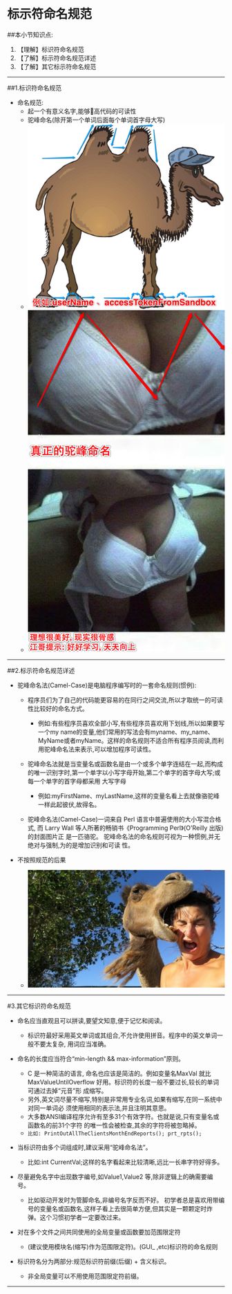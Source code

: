# 标示符命名规范
##本小节知识点:
1. 【理解】标识符命名规范
2. 【了解】标示符命名规范详述
3. 【了解】其它标示符命名规范

---

##1.标识符命名规范
- 命名规范:
    + 起一个有意义名字,能够􏰁高代码的可读性
    + 驼峰命名(除开第一个单词后面每个单词首字母大写)
    + ![](./images/Snip20150512_33.png)
    + ![](./images/Snip20150512_28.png)


---

##2.标示符命名规范详述
- 驼峰命名法(Camel-Case)是电脑程序编写时的一套命名规则(惯例):
    + 程序员们为了自己的代码能更容易的在同行之间交流,所以才取统一的可读性比较好的命名方式。
        * 例如:有些程序员喜欢全部小写,有些程序员喜欢用下划线,所以如果要写一个my name的变量,他们常用的写法会有myname、my_name、MyName或者myName。这样的命名规则不适合所有程序员阅读,而利用驼峰命名法来表示,可以增加程序可读性。

    + 驼峰命名法就是当变量名或函数名是由一个或多个单字连结在一起,而构成的唯一识别字时,第一个单字以小写字母开始,第二个单字的首字母大写;或每一个单字的首字母都采用 大写字母
        * 例如:myFirstName、myLastName,这样的变量名看上去就像骆驼峰一样此起彼伏,故得名。

    + 驼峰命名法(Camel-Case)一词来自 Perl 语言中普遍使用的大小写混合格式,
而 Larry Wall 等人所著的畅销书《Programming Perl》(O&#039;Reilly 出版)的封面图片正 是一匹骆驼。 驼峰命名法的命名规则可视为一种惯例,并无绝对与强制,为的是增加识别和可读 性。

- 不按照规范的后果
    + ![](./images/14150895_764165.jpg)

---
#3.其它标识符命名规范
- 命名应当直观且可以拼读,要望文知意,便于记忆和阅读。
    + 标识符最好采用英文单词或其组合,不允许使用拼音。程序中的英文单词一般不要太复杂, 用词应当准确。

- 命名的长度应当符合“min-length && max-information”原则。
    + C 是一种简洁的语言, 命名也应该是简洁的。例如变量名MaxVal 就比 MaxValueUntilOverflow 好用。标识符的长度一般不要过长,较长的单词可通过去掉“元音”形 成缩写。
    + 另外,英文词尽量不缩写,特别是非常用专业名词,如果有缩写,在同一系统中对同一单词必 须使用相同的表示法,并且注明其意思。
    + 大多数ANSI编译程序允许有至多31个有效字符。也就是说,只有变量名或函数名的前31个字符 的唯一性会被检查,其余的字符将被忽略掉。
    + ```比如: PrintOutAllTheClientsMonthEndReports(); prt_rpts();```

- 当标识符由多个词组成时,建议采用“驼峰命名法”。
    + 比如:int CurrentVal;这样的名字看起来比较清晰,远比一长串字符好得多。

- 尽量避免名字中出现数字编号,如Value1,Value2 等,除非逻辑上的确需要编号。
    + 比如驱动开发时为管脚命名,非编号名字反而不好。 初学者总是喜欢用带编号的变量名或函数名,这样子看上去很简单方便,但其实是一颗颗定时炸 弹。这个习惯初学者一定要改过来。

- 对在多个文件之间共同使用的全局变量或函数要加范围限定符
    + (建议使用模块名(缩写)作为范围限定符)。(GUI_ ,etc)标识符的命名规则

- 标识符名分为两部分:规范标识符前缀(后缀) + 含义标识。
    + 非全局变量可以不用使用范围限定符前缀。

---

